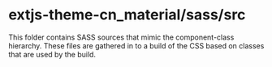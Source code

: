 # extjs-theme-cn_material/sass/src

This folder contains SASS sources that mimic the component-class hierarchy. These files
are gathered in to a build of the CSS based on classes that are used by the build.
